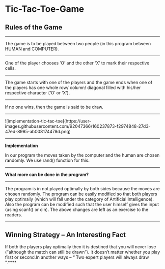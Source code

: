 # Tic-Tac-Toe-Game
<h2>Rules of the Game</h2>
<hr>

The game is to be played between two people (in this program between HUMAN and COMPUTER).
<hr>
One of the player chooses ‘O’ and the other ‘X’ to mark their respective cells.
<hr>
The game starts with one of the players and the game ends when one of the players has one whole row/ column/ diagonal filled with his/her respective character (‘O’ or ‘X’).
<hr>
If no one wins, then the game is said to be draw.
<hr>
![implementation-tic-tac-toe](https://user-images.githubusercontent.com/92047366/160237873-f2974848-27d3-47ed-8995-ab008174478d.png)
<hr>
<b>Implementation</b>
<p>In our program the moves taken by the computer and the human are chosen randomly. We use rand() function for this.
<hr>
<b>What more can be done in the program?</b>
<hr>
The program is in not played optimally by both sides because the moves are chosen randomly. The program can be easily modified so that both players play optimally (which will fall under the category of Artificial Intelligence). Also the program can be modified such that the user himself gives the input (using scanf() or cin).
The above changes are left as an exercise to the readers.
</p>
<hr>
<h2>Winning Strategy – An Interesting Fact</h2>
<p>If both the players play optimally then it is destined that you will never lose (“although the match can still be drawn”). It doesn’t matter whether you play first or second.In another ways – “ Two expert players will always draw ”.****</p>
